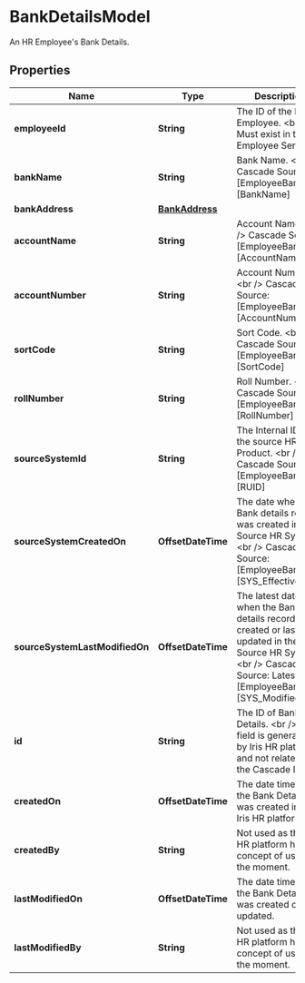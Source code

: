 

# BankDetailsModel

An HR Employee's Bank Details.

## Properties

| Name | Type | Description | Notes |
|------------ | ------------- | ------------- | -------------|
|**employeeId** | **String** | The ID of the HR Employee. &lt;br /&gt;  Must exist in the Employee Service. |  [optional] |
|**bankName** | **String** | Bank Name. &lt;br /&gt;  Cascade Source: [EmployeeBank].[BankName] |  [optional] |
|**bankAddress** | [**BankAddress**](BankAddress.md) |  |  [optional] |
|**accountName** | **String** | Account Name. &lt;br /&gt;  Cascade Source: [EmployeeBank].[AccountName] |  [optional] |
|**accountNumber** | **String** | Account Number. &lt;br /&gt;  Cascade Source: [EmployeeBank].[AccountNumber] |  [optional] |
|**sortCode** | **String** | Sort Code. &lt;br /&gt;  Cascade Source: [EmployeeBank].[SortCode] |  [optional] |
|**rollNumber** | **String** | Roll Number. &lt;br /&gt;  Cascade Source: [EmployeeBank].[RollNumber] |  [optional] |
|**sourceSystemId** | **String** | The Internal ID for the source HR Product. &lt;br /&gt;  Cascade Source: [EmployeeBank].[RUID] |  [optional] [readonly] |
|**sourceSystemCreatedOn** | **OffsetDateTime** | The date when the Bank details record was created in the Source HR System. &lt;br /&gt;  Cascade Source: [EmployeeBank].[SYS_EffectiveDate] |  [optional] [readonly] |
|**sourceSystemLastModifiedOn** | **OffsetDateTime** | The latest date when the Bank details record was created or last updated in the Source HR System. &lt;br /&gt;  Cascade Source: Latest of [EmployeeBank].[SYS_ModifiedDate] |  [optional] [readonly] |
|**id** | **String** | The ID of Bank Details. &lt;br /&gt;  This field is generated by Iris HR platform and not related to the Cascade ID. |  [optional] |
|**createdOn** | **OffsetDateTime** | The date time when the Bank Details was created in the Iris HR platform. |  [optional] |
|**createdBy** | **String** | Not used as the Iris HR platform has no concept of users at the moment. |  [optional] |
|**lastModifiedOn** | **OffsetDateTime** | The date time when the Bank Details was created or last updated. |  [optional] |
|**lastModifiedBy** | **String** | Not used as the Iris HR platform has no concept of users at the moment. |  [optional] |



